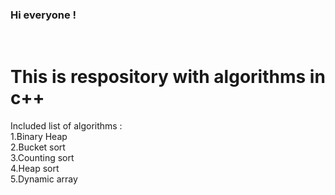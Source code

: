 <h3> Hi everyone ! </h3> <br>
<h1>This is respository with algorithms in c++</h1>

Included list of algorithms : <br>
1.Binary Heap <br>
2.Bucket sort <br>
3.Counting sort <br>
4.Heap sort <br>
5.Dynamic array
